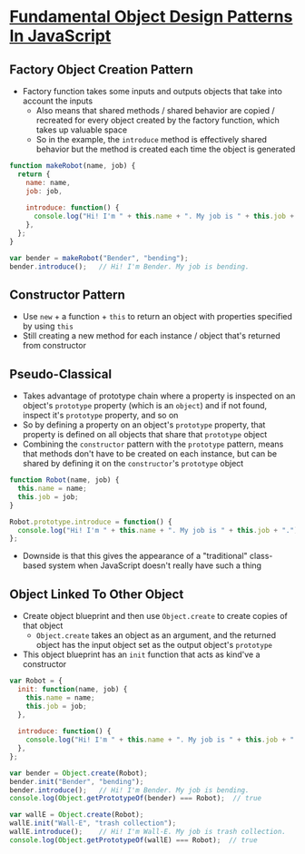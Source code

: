 # [Fundamental Object Design Patterns In JavaScript](https://medium.com/@severinperez/javascript-weekly-fundamental-object-design-patterns-31453f68427f)

## Factory Object Creation Pattern

* Factory function takes some inputs and outputs objects that take into account the inputs
  * Also means that shared methods / shared behavior are copied / recreated for every object created by the factory function, which takes up valuable space
  * So in the example, the `introduce` method is effectively shared behavior but the method is created each time the object is generated

```javascript
function makeRobot(name, job) {
  return {
    name: name,
    job: job,
    
    introduce: function() {
      console.log("Hi! I'm " + this.name + ". My job is " + this.job + ".");
    },
  };
}

var bender = makeRobot("Bender", "bending");
bender.introduce();   // Hi! I'm Bender. My job is bending.
```

## Constructor Pattern

* Use `new` + a function + `this` to return an object with properties specified by using `this`
* Still creating a new method for each instance / object that's returned from constructor

## Pseudo-Classical

* Takes advantage of prototype chain where a property is inspected on an object's `prototype` property (which is an `object`) and if not found, inspect it's `prototype` property, and so on
* So by defining a property on an object's `prototype` property, that property is defined on all objects that share that `prototype` object
* Combining the `constructor` pattern with the `prototype` pattern, means that methods don't have to be created on each instance, but can be shared by defining it on the `constructor`'s `prototype` object


```javascript
function Robot(name, job) {
  this.name = name;
  this.job = job;
}

Robot.prototype.introduce = function() {
  console.log("Hi! I'm " + this.name + ". My job is " + this.job + ".");
};
```

* Downside is that this gives the appearance of a "traditional" class-based system when JavaScript doesn't really have such a thing

## Object Linked To Other Object

* Create object blueprint and then use `Object.create` to create copies of that object
  * `Object.create` takes an object as an argument, and the returned object has the input object set as the output object's `prototype`
* This object blueprint has an `init` function that acts as kind've a constructor

```javascript
var Robot = {
  init: function(name, job) {
    this.name = name;
    this.job = job;
  },
  
  introduce: function() {
    console.log("Hi! I'm " + this.name + ". My job is " + this.job + ".");
  },
};

var bender = Object.create(Robot);
bender.init("Bender", "bending");
bender.introduce();   // Hi! I'm Bender. My job is bending.
console.log(Object.getPrototypeOf(bender) === Robot);  // true

var wallE = Object.create(Robot);
wallE.init("Wall-E", "trash collection");
wallE.introduce();    // Hi! I'm Wall-E. My job is trash collection.
console.log(Object.getPrototypeOf(wallE) === Robot);  // true
```